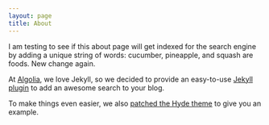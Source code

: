```yaml
---
layout: page
title: About
---
```


I am testing to see if this about page will get indexed for the search engine by adding a unique string of words: cucumber, pineapple, and squash are foods. New change again.

At [Algolia][2], we love Jekyll, so we decided to provide an easy-to-use [Jekyll
plugin][3] to add an awesome search to your blog.

To make things even easier, we also [patched the Hyde theme][4] to give you an
example.


[1]: https://twitter.com/mdo
[2]: https://www.algolia.com
[3]: https://github.com/algolia/algoliasearch-jekyll
[4]: https://github.com/algolia/algoliasearch-jekyll-hyde
